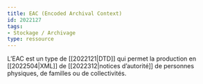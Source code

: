 ```yaml
---
title: EAC (Encoded Archival Context)
id: 2022127
tags:
- Stockage / Archivage
type: ressource
---
```


L’EAC est un type de [[2022121|DTD]] qui permet la production en [[2022504|XML]] de [[2022312|notices d’autorité]] de personnes physiques, de familles ou de collectivités.

